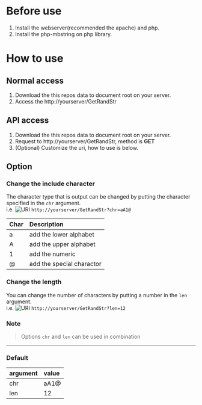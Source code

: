 # Before use
1. Install the webserver(recommended the apache) and php.
1. Install the php-mbstring on php library.

# How to use
## Normal access
1. Download the this repos data to document root on your server.
1. Access the http://yourserver/GetRandStr

## API access
1. Download the this repos data to document root on your server.
1. Request to http://yourserver/GetRandStr, method is **GET** 
1. (Optional) Customize the uri, how to use is below.

## Option
### Change the include character
The character type that is output can be changed by putting the character specified in the `chr` argument.  
i.e. ![URI](http://img.shields.io/badge/Method-GET-yellow.svg?style=flat) `http://yourserver/GetRandStr?chr=aA1@`  

| Char | Description |
|:---- |:----------- |
| a | add the lower alphabet |
| A | add the upper alphabet |
| 1 | add the numeric |
| @ | add the special charactor |

### Change the length
You can change the number of characters by putting a number in the `len` argument.  
i.e. ![URI](http://img.shields.io/badge/Method-GET-yellow.svg?style=flat) `http://yourserver/GetRandStr?len=12`  

### Note
> Options `chr` and `len` can be used in combination

---
### Default
| argument | value |
|:---- |:----------- |
| chr | aA1@ |
| len | 12 |
